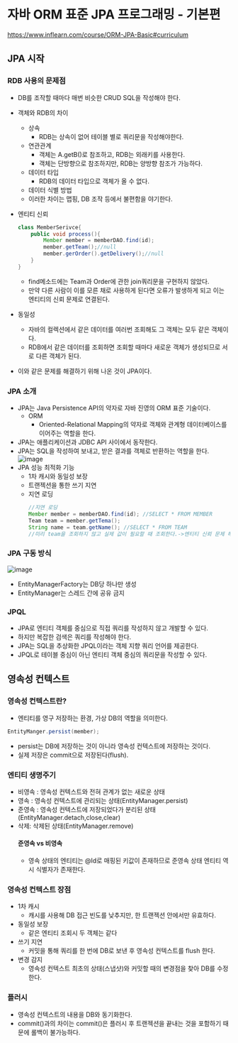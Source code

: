 # 자바 ORM 표준 JPA 프로그래밍 - 기본편
https://www.inflearn.com/course/ORM-JPA-Basic#curriculum

## JPA 시작
### RDB 사용의 문제점
- DB를 조작할 때마다 매번 비슷한 CRUD SQL을 작성해야 한다.
- 객체와 RDB의 차이
  - 상속
    - RDB는 상속이 없어 테이블 별로 쿼리문을 작성해야한다.
  - 연관관계
    - 객체는 A.getB()로 참조하고, RDB는 외래키를 사용한다.
    - 객체는 단방향으로 참조하지만, RDB는 양방향 참조가 가능하다.
  - 데이터 타입
    - RDB의 데이터 타입으로 객체가 올 수 없다.
  - 데이터 식별 방법
  - 이러한 차이는 맵핑, DB 조작 등에서 불편함을 야기한다.
- 엔티티 신뢰
    ```JAVA
  class MemberSerivce{
        public void process(){
            Member member = memberDAO.find(id);
            member.getTeam();//null
            member.gerOrder().getDelivery();//null
        }
  }
  ```
  - find메소드에는 Team과 Order에 관한 join쿼리문을 구현하지 않았다.
  - 만약 다른 사람이 이를 모른 채로 사용하게 된다면 오류가 발생하게 되고 이는 엔티티의 신뢰 문제로 연결된다.
- 동일성
  - 자바의 컬렉션에서 같은 데이터를 여러번 조회해도 그 객체는 모두 같은 객체이다.
  - RDB에서 같은 데이터를 조회하면 조회할 때마다 새로운 객체가 생성되므로 서로 다른 객체가 된다.

- 이와 같은 문제를 해결하기 위해 나온 것이 JPA이다.
### JPA 소개
- JPA는 Java Persistence API의 약자로 자바 진영의 ORM 표준 기술이다.
  - ORM
    - Oriented-Relational Mapping의 약자로 객체와 관계형 데이터베이스를 이어주는 역할을 한다.
- JPA는 애플리케이션과 JDBC API 사이에서 동작한다.
- JPA는 SQL을 작성하여 보내고, 받은 결과를 객체로 반환하는 역할을 한다.
  ![image](https://user-images.githubusercontent.com/63232876/151149783-44d087b7-280b-4b21-819c-852627e1f18b.png)
- JPA 성능 최적화 기능
  - 1차 캐시와 동일성 보장
  - 트랜젝션을 통한 쓰기 지연
  - 지연 로딩
    ```java
    //지연 로딩 
    Member member = memberDAO.find(id); //SELECT * FROM MEMBER
    Team team = member.getTema();
    String name = team.getName(); //SELECT * FROM TEAM
    //미리 team을 조회하지 않고 실제 값이 필요할 때 조회한다.->엔티티 신뢰 문제 해소
    ```
### JPA 구동 방식
![image](https://user-images.githubusercontent.com/63232876/151149872-29771b4c-1ab7-4abd-89c7-2bd62edaf8cb.png)
- EntityManagerFactory는 DB당 하나만 생성
- EntityManager는 스레드 간에 공유 금지
### JPQL
- JPA로 엔티티 객체를 중심으로 직접 쿼리를 작성하지 않고 개발할 수 있다.
- 하지만 복잡한 검색은 쿼리를 작성해야 한다.
- JPA는 SQL을 추상화한 JPQL이라는 객체 지향 쿼리 언어를 제공한다.
- JPQL로 테이블 중심이 아닌 엔티티 객체 중심의 쿼리문을 작성할 수 있다.

## 영속성 컨텍스트
### 영속성 컨텍스트란?
- 엔티티를 영구 저장하는 환경, 가상 DB의 역할을 의미한다.
```java
EntityManger.persist(member);
```
- persist는 DB에 저장하는 것이 아니라 영속성 컨텍스트에 저장하는 것이다.
- 실제 저장은 commit으로 저장된다(flush).
### 엔티티 생명주기
- 비영속 : 영속성 컨텍스트와 전혀 관계가 없는 새로운 상태
- 영속 : 영속성 컨텍스트에 관리되는 상태(EntityManager.persist)
- 준영속 : 영속성 컨텍스트에 저장되었다가 분리된 상태(EntityManager.detach,close,clear)
- 삭제: 삭제된 상태(EntityManager.remove)
  #### 준영속 vs 비영속
  - 영속 상태의 엔티티는 @Id로 매핑된 키값이 존재하므로 준영속 상태 엔티티 역시 식별자가 존재한다.
### 영속성 컨텍스트 장점
- 1차 캐시
  - 캐시를 사용해 DB 접근 빈도를 낮추지만, 한 트랜젝션 안에서만 유효하다. 
- 동일성 보장
  - 같은 엔티티 조회시 두 객체는 같다
- 쓰기 지연
  - 커밋을 통해 쿼리를 한 번에 DB로 보낸 후 영속성 컨텍스트를 flush 한다.
- 변경 감지
  - 영속성 컨텍스트 최초의 상태(스냅샷)와 커밋할 때의 변경점을 찾아 DB를 수정한다.
### 플러시
- 영속성 컨텍스트의 내용을 DB와 동기화한다.
- commit()과의 차이는 commit()은 플러시 후 트랜젝션을 끝내는 것을 포함하기 때문에 롤백이 불가능하다.



  